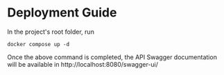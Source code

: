 # Deployment Guide

In the project's root folder, run

```shell
docker compose up -d
```

Once the above command is completed, the API Swagger documentation will be available in http://localhost:8080/swagger-ui/
